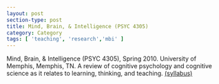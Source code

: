 ```yaml
---
layout: post
section-type: post
title: Mind, Brain, & Intelligence (PSYC 4305)
category: Category
tags: [ 'teaching', 'research','mbi' ]
---
```

Mind, Brain, & Intelligence (PSYC 4305), Spring 2010. University of Memphis, Memphis, TN. A review of cognitive psychology and cognitive science as it relates to learning, thinking, and teaching. [(syllabus)](https://umdrive.memphis.edu/aolney/public/Teaching/mbi_s2010_syllabus.pdf)
